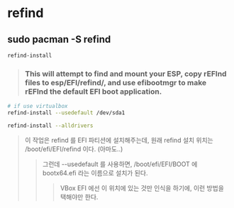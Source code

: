# refind
## sudo pacman -S refind
```bash
refind-install
```
> ### This will attempt to find and mount your ESP, copy rEFInd files to esp/EFI/refind/, and use efibootmgr to make rEFInd the default EFI boot application.
```bash
# if use virtualbox
refind-install --usedefault /dev/sda1

refind-install --alldrivers
```
> 이 작업은 refind 를 EFI 파티션에 설치해주는데, 
> 원래 refind 설치 위치는 /boot/efi/EFI/refind 이다. (아마도..) 
>> 그런데 --usedefault 를 사용하면, 
>> /boot/efi/EFI/BOOT 에 bootx64.efi 라는 이름으로 설치가 된다. 
>>> VBox EFI 에선 이 위치에 있는 것만 인식을 하기에, 이런 방법을 택해야만 한다.


